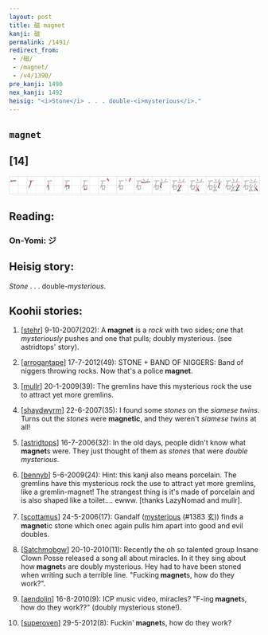 ```yaml
---
layout: post
title: 磁 magnet
kanji: 磁
permalink: /1491/
redirect_from:
 - /磁/
 - /magnet/
 - /v4/1390/
pre_kanji: 1490
nex_kanji: 1492
heisig: "<i>Stone</i> . . . double-<i>mysterious</i>."
---
```


## `magnet`

## [14]

<div class="stroke"><img src="../images/E7A381.png" /></div>

## Reading:

### On-Yomi: ジ

## Heisig story:

<i>Stone</i> . . . double-<i>mysterious</i>.

## Koohii stories:

1) [<a href="http://kanji.koohii.com/profile/stehr">stehr</a>] 9-10-2007(202): A<strong> magnet</strong> is a <em>rock</em> with two sides; one that <em>mysteriously</em> pushes and one that pulls; doubly mysterious. (see astridtops&#039; story).

2) [<a href="http://kanji.koohii.com/profile/arrogantape">arrogantape</a>] 17-7-2012(49): STONE + BAND OF NIGGERS: Band of niggers throwing rocks. Now that&#039;s a police<strong> magnet</strong>.

3) [<a href="http://kanji.koohii.com/profile/mullr">mullr</a>] 20-1-2009(39): The gremlins have this mysterious rock the use to attract yet more gremlins.

4) [<a href="http://kanji.koohii.com/profile/shaydwyrm">shaydwyrm</a>] 22-6-2007(35): I found some <em>stones</em> on the <em>siamese twins</em>. Turns out the <em>stones</em> were <strong>magnetic</strong>, and they weren&#039;t <em>siamese twins</em> at all!

5) [<a href="http://kanji.koohii.com/profile/astridtops">astridtops</a>] 16-7-2006(32): In the old days, people didn&#039;t know what<strong> magnet</strong>s were. They just thought of them as <em>stones</em> that were <em>double mysterious</em>.

6) [<a href="http://kanji.koohii.com/profile/bennyb">bennyb</a>] 5-6-2009(24): Hint: this kanji also means porcelain. The gremlins have this mysterious rock the use to attract yet more gremlins, like a gremlin-magnet! The strangest thing is it&#039;s made of porcelain and is also shaped like a toilet.... ewww. [thanks LazyNomad and mullr].

7) [<a href="http://kanji.koohii.com/profile/scottamus">scottamus</a>] 24-5-2006(17): Gandalf (<a href="../v4/1383">mysterious</a> (#1383 玄)) finds a<strong> magnet</strong>ic stone which onec again pulls him apart into good and evil doubles.

8) [<a href="http://kanji.koohii.com/profile/Satchmobgw">Satchmobgw</a>] 20-10-2010(11): Recently the oh so talented group Insane Clown Posse released a song all about miracles. In it they sing about how<strong> magnet</strong>s are doubly mysterious. Hey had to have been stoned when writing such a terrible line. &quot;Fucking<strong> magnet</strong>s, how do they work?&quot;.

9) [<a href="http://kanji.koohii.com/profile/aendolin">aendolin</a>] 16-8-2010(9): ICP music video, miracles? &quot;F-ing<strong> magnet</strong>s, how do they work??&quot; (doubly mysterious stone!).

10) [<a href="http://kanji.koohii.com/profile/superoven">superoven</a>] 29-5-2012(8): Fuckin&#039;<strong> magnet</strong>s, how do they work?
